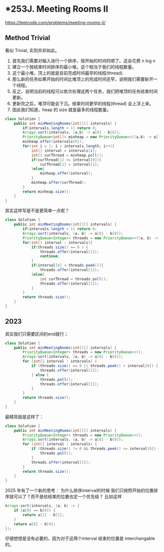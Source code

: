 # \*253J. Meeting Rooms II

https://leetcode.com/problems/meeting-rooms-ii/

## Method Trivial

看似 Trivial, 实则并非如此。

1. 首先我们需要对输入进行一个排序，按开始的时间捋顺了。这会花费 n log n
2. 建立一个按结束时间排序的最小堆。这个相当于我们的线程数量。
3. 这个最小堆，顶上的就是目前完成时间最早的线程(thread).
4. 那么新的任务如果开始的时间比堆顶上的完成时间还早，说明我们需要新开一个线程。
5. 反之，说明当前的线程可以依次处理这两个任务，我们把堆顶的任务结束时间更新。
6. 更新完之后，堆顶可能会下沉。结束时间更早的线程(thread) 会上浮上来。
7. 因此我们知道，heap 的 size 就是最多的线程数量。

```java
class Solution {
    public int minMeetingRooms(int[][] intervals) {
        if(intervals.length < 1) return 0;
        Arrays.sort(intervals, (a,b) -> a[0] - b[0]);
        PriorityQueue<int[]> minheap = new PriorityQueue<>((a,b) -> a[1] - b[1] );
        minheap.offer(intervals[0]);
        for(int i = 1; i < intervals.length; i++){
            int[] interval = intervals[i];
            int[] curThread = minheap.poll();
            if(curThread[1] <= interval[0]){
                curThread[1] = interval[1];
            }else{
                minheap.offer(interval);
            }
            minheap.offer(curThread);
        }
        return minheap.size();
    }
}
```

其实这样写是不是更简单一点呢？

```java
class Solution {
    public int minMeetingRooms(int[][] intervals) {
        if(intervals.length < 1) return 0;
        Arrays.sort(intervals, (a, b) -> a[0] - b[0]);
        PriorityQueue<Integer> threads = new PriorityQueue<>((a, b) -> a - b );
        for(int[] interval : intervals){
            if(threads.size() == 0 ) {
                threads.offer(interval[1]);
                continue;
            }
            if(interval[0] < threads.peek()){
                threads.offer(interval[1]);
            }else{
                int curThread = threads.poll();
                threads.offer(interval[1]);
            }
        }
        return threads.size();
    }
}
```



## 2023
其实我们只需要区间的end就行；
```java
class Solution {
    public int minMeetingRooms(int[][] intervals) {
        PriorityQueue<Integer> threads = new PriorityQueue<>();
        Arrays.sort(intervals, (a, b) -> a[0] - b[0]);
        for (int[] interval : intervals) {
            if (threads.size() == 0 || threads.peek() > interval[0]) {
                threads.offer(interval[1]);
            } else {
                threads.poll();
                threads.offer(interval[1]);
            }
        }
        return threads.size();
    }
}
```

最精简就是这样了：

```java
class Solution {
    public int minMeetingRooms(int[][] intervals) {
        PriorityQueue<Integer> threads = new PriorityQueue<>();
        Arrays.sort(intervals, (a, b) -> a[0] - b[0]);
        for (int[] interval : intervals) {
            if (threads.size() != 0 && threads.peek() <= interval[0]) {
                threads.poll();
            }
            threads.offer(interval[1]);
        }
        return threads.size();
    }
}
```


2025 年有了一个新的思考：
为什么排序interval的时候 我们只按照开始的位置排序就可以了？而不是给结束的位置也定一个优先级？
比如这样
```java
Arrays.sort(intervals, (a, b) -> {
    if (a[0] == b[0]) {
        return a[1] - b[1];
    }
    return a[0] - b[0];
});
```

仔细想想是没有必要的，因为对于这两个interval 结束的位置是 interchangable 的。